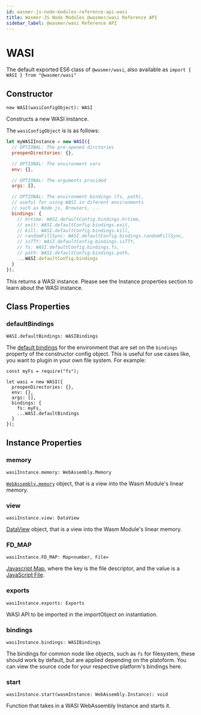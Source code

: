 ```yaml
---
id: wasmer-js-node-modules-reference-api-wasi
title: Wasmer-JS Node Modules @wasmer/wasi Reference API
sidebar_label: @wasmer/wasi Reference API
---
```


# WASI

The default exported ES6 class of `@wasmer/wasi`, also available as `import { WASI } from "@wasmer/wasi"` 

## Constructor

`new WASI(wasiConfigObject): WASI`

Constructs a new WASI instance.

The `wasiConfigObject` is is as follows:

```javascript
let myWASIInstance = new WASI({
  // OPTIONAL: The pre-opened dirctories
  preopenDirectories: {},

  // OPTIONAL: The environment vars
  env: {},

  // OPTIONAL: The arguments provided
  args: [],

  // OPTIONAL: The environment bindings (fs, path),
  // useful for using WASI in diferent environments
  // such as Node.js, Browsers, ...
  bindings: {
    // hrtime: WASI.defaultConfig.bindings.hrtime,
    // exit: WASI.defaultConfig.bindings.exit,
    // kill: WASI.defaultConfig.bindings.kill,
    // randomFillSync: WASI.defaultConfig.bindings.randomFillSync,
    // isTTY: WASI.defaultConfig.bindings.isTTY,
    // fs: WASI.defaultConfig.bindings.fs,
    // path: WASI.defaultConfig.bindings.path,
    ...WASI.defaultConfig.bindings
  }
});
```

This returns a WASI instance. Please see the Instance properties section to learn about the WASI instance.

## Class Properties

### defaultBindings

`WASI.defaultBindings: WASIBindings`

The [default bindings](./lib/bindings) for the environment that are set on the `bindings` property of the constructor config object. This is useful for use cases like, you want to plugin in your own file system. For example:

    const myFs = require("fs");
    
    let wasi = new WASI({
      preopenDirectories: {},
      env: {},
      args: [],
      bindings: {
        fs: myFs,
        ...WASI.defaultBindings
      }
    });

## Instance Properties

### memory

`wasiInstance.memory: WebAssembly.Memory`

[`WebAssembly.memory`](https://developer.mozilla.org/en-US/docs/Web/JavaScript/Reference/Global_Objects/WebAssembly/Memory) object, that is a view into the Wasm Module's linear memory.

### view

`wasiInstance.view: DataView` 

[DataView](https://developer.mozilla.org/en-US/docs/Web/JavaScript/Reference/Global_Objects/DataView) object, that is a view into the Wasm Module's linear memory.

### FD_MAP

`wasiInstance.FD_MAP: Map<number, File>` 

[Javascript Map](https://developer.mozilla.org/en-US/docs/Web/JavaScript/Reference/Global_Objects/Map), where the key is the file descriptor, and the value is a [JavaScript File](https://developer.mozilla.org/en-US/docs/Web/API/File).

### exports

`wasiInstance.exports: Exports`

WASI API to be imported in the importObject on instantiation.

### bindings

`wasiInstance.bindings: WASIBindings`

The bindings for common node like objects, such as `fs` for filesystem, these should work by default, but are applied depending on the platoform. You can view the source code for your respective platform's bindings here.

### start

`wasiInstance.start(wasmInstance: WebAssembly.Instance): void`

Function that takes in a WASI WebAssembly Instance and starts it.
